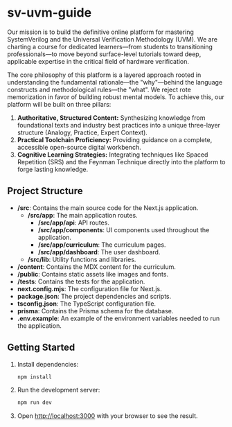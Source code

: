 # sv-uvm-guide

Our mission is to build the definitive online platform for mastering SystemVerilog and the Universal Verification Methodology (UVM). We are charting a course for dedicated learners—from students to transitioning professionals—to move beyond surface-level tutorials toward deep, applicable expertise in the critical field of hardware verification.

The core philosophy of this platform is a layered approach rooted in understanding the fundamental rationale—the "why"—behind the language constructs and methodological rules—the "what". We reject rote memorization in favor of building robust mental models. To achieve this, our platform will be built on three pillars:

1.  **Authoritative, Structured Content:** Synthesizing knowledge from foundational texts and industry best practices into a unique three-layer structure (Analogy, Practice, Expert Context).
2.  **Practical Toolchain Proficiency:** Providing guidance on a complete, accessible open-source digital workbench.
3.  **Cognitive Learning Strategies:** Integrating techniques like Spaced Repetition (SRS) and the Feynman Technique directly into the platform to forge lasting knowledge.

## Project Structure

*   **/src**: Contains the main source code for the Next.js application.
    *   **/src/app**: The main application routes.
        *   **/src/app/api**: API routes.
        *   **/src/app/components**: UI components used throughout the application.
        *   **/src/app/curriculum**: The curriculum pages.
        *   **/src/app/dashboard**: The user dashboard.
    *   **/src/lib**: Utility functions and libraries.
*   **/content**: Contains the MDX content for the curriculum.
*   **/public**: Contains static assets like images and fonts.
*   **/tests**: Contains the tests for the application.
*   **next.config.mjs**: The configuration file for Next.js.
*   **package.json**: The project dependencies and scripts.
*   **tsconfig.json**: The TypeScript configuration file.
*   **prisma**: Contains the Prisma schema for the database.
*   **.env.example**: An example of the environment variables needed to run the application.

## Getting Started

1.  Install dependencies:

    ```bash
    npm install
    ```

2.  Run the development server:

    ```bash
    npm run dev
    ```

3.  Open [http://localhost:3000](http://localhost:3000) with your browser to see the result.
